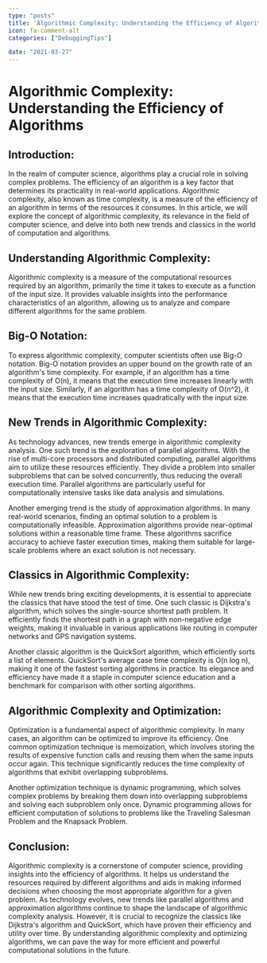 ```yaml
---
type: "posts"
title: 'Algorithmic Complexity: Understanding the Efficiency of Algorithms'
icon: fa-comment-alt
categories: ["DebuggingTips"]

date: "2021-03-27"
---
```




# Algorithmic Complexity: Understanding the Efficiency of Algorithms

## Introduction:
In the realm of computer science, algorithms play a crucial role in solving complex problems. The efficiency of an algorithm is a key factor that determines its practicality in real-world applications. Algorithmic complexity, also known as time complexity, is a measure of the efficiency of an algorithm in terms of the resources it consumes. In this article, we will explore the concept of algorithmic complexity, its relevance in the field of computer science, and delve into both new trends and classics in the world of computation and algorithms.

## Understanding Algorithmic Complexity:
Algorithmic complexity is a measure of the computational resources required by an algorithm, primarily the time it takes to execute as a function of the input size. It provides valuable insights into the performance characteristics of an algorithm, allowing us to analyze and compare different algorithms for the same problem.

## Big-O Notation:
To express algorithmic complexity, computer scientists often use Big-O notation. Big-O notation provides an upper bound on the growth rate of an algorithm's time complexity. For example, if an algorithm has a time complexity of O(n), it means that the execution time increases linearly with the input size. Similarly, if an algorithm has a time complexity of O(n^2), it means that the execution time increases quadratically with the input size.

## New Trends in Algorithmic Complexity:
As technology advances, new trends emerge in algorithmic complexity analysis. One such trend is the exploration of parallel algorithms. With the rise of multi-core processors and distributed computing, parallel algorithms aim to utilize these resources efficiently. They divide a problem into smaller subproblems that can be solved concurrently, thus reducing the overall execution time. Parallel algorithms are particularly useful for computationally intensive tasks like data analysis and simulations.

Another emerging trend is the study of approximation algorithms. In many real-world scenarios, finding an optimal solution to a problem is computationally infeasible. Approximation algorithms provide near-optimal solutions within a reasonable time frame. These algorithms sacrifice accuracy to achieve faster execution times, making them suitable for large-scale problems where an exact solution is not necessary.

## Classics in Algorithmic Complexity:
While new trends bring exciting developments, it is essential to appreciate the classics that have stood the test of time. One such classic is Dijkstra's algorithm, which solves the single-source shortest path problem. It efficiently finds the shortest path in a graph with non-negative edge weights, making it invaluable in various applications like routing in computer networks and GPS navigation systems.

Another classic algorithm is the QuickSort algorithm, which efficiently sorts a list of elements. QuickSort's average case time complexity is O(n log n), making it one of the fastest sorting algorithms in practice. Its elegance and efficiency have made it a staple in computer science education and a benchmark for comparison with other sorting algorithms.

## Algorithmic Complexity and Optimization:
Optimization is a fundamental aspect of algorithmic complexity. In many cases, an algorithm can be optimized to improve its efficiency. One common optimization technique is memoization, which involves storing the results of expensive function calls and reusing them when the same inputs occur again. This technique significantly reduces the time complexity of algorithms that exhibit overlapping subproblems.

Another optimization technique is dynamic programming, which solves complex problems by breaking them down into overlapping subproblems and solving each subproblem only once. Dynamic programming allows for efficient computation of solutions to problems like the Traveling Salesman Problem and the Knapsack Problem.

## Conclusion:
Algorithmic complexity is a cornerstone of computer science, providing insights into the efficiency of algorithms. It helps us understand the resources required by different algorithms and aids in making informed decisions when choosing the most appropriate algorithm for a given problem. As technology evolves, new trends like parallel algorithms and approximation algorithms continue to shape the landscape of algorithmic complexity analysis. However, it is crucial to recognize the classics like Dijkstra's algorithm and QuickSort, which have proven their efficiency and utility over time. By understanding algorithmic complexity and optimizing algorithms, we can pave the way for more efficient and powerful computational solutions in the future.